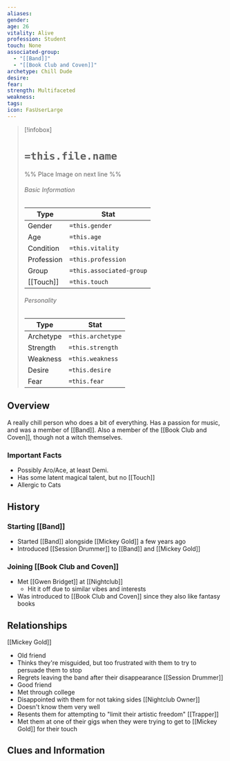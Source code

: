 ```yaml
---
aliases: 
gender: 
age: 26
vitality: Alive
profession: Student
touch: None
associated-group:
  - "[[Band]]"
  - "[[Book Club and Coven]]"
archetype: Chill Dude
desire: 
fear: 
strength: Multifaceted
weakness: 
tags: 
icon: FasUserLarge
---
```


> [!infobox]
> # `=this.file.name`
> %% Place Image on next line %%
> ###### Basic Information
> Type |  Stat |
> ---|---|
> Gender | `=this.gender` |
> Age | `=this.age` |
> Condition | `=this.vitality` |
> Profession | `=this.profession` |
> Group | `=this.associated-group` |
> [[Touch]] | `=this.touch` |
> ###### Personality
> Type |  Stat |
> ---|---|
> Archetype | `=this.archetype` |
> Strength | `=this.strength` |
> Weakness | `=this.weakness` |
> Desire | `=this.desire` |
> Fear | `=this.fear` |
## Overview
A really chill person who does a bit of everything. Has a passion for music, and was a member of [[Band]]. Also a member of the [[Book Club and Coven]], though not a witch themselves. 

### Important Facts
- Possibly Aro/Ace, at least Demi.
- Has some latent magical talent, but no [[Touch]]
- Allergic to Cats

## History
### Starting [[Band]]
- Started [[Band]] alongside [[Mickey Gold]] a few years ago
- Introduced [[Session Drummer]] to [[Band]] and [[Mickey Gold]]

### Joining [[Book Club and Coven]]
- Met [[Gwen Bridget]] at [[Nightclub]]
	- Hit it off due to similar vibes and interests
- Was introduced to [[Book Club and Coven]] since they also like fantasy books

## Relationships
[[Mickey Gold]]
- Old friend
- Thinks they're misguided, but too frustrated with them to try to persuade them to stop
- Regrets leaving the band after their disappearance
[[Session Drummer]]
- Good friend
- Met through college
- Disappointed with them for not taking sides
[[Nightclub Owner]]
- Doesn't know them very well
- Resents them for attempting to "limit their artistic freedom"
[[Trapper]]
- Met them at one of their gigs when they were trying to get to [[Mickey Gold]] for their touch

## Clues and Information
